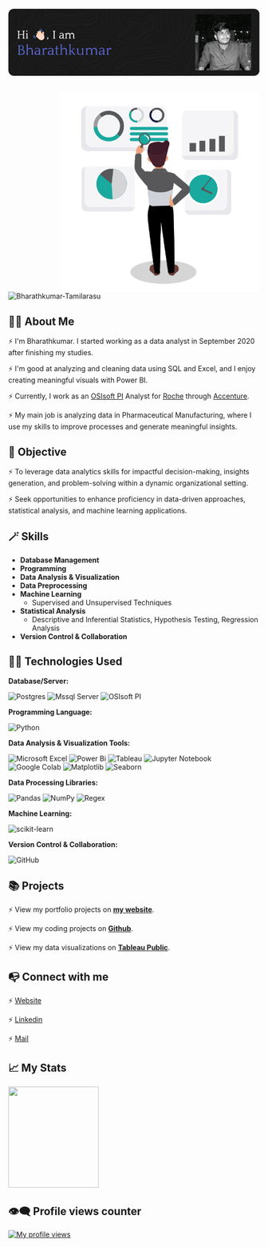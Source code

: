 ![Header](https://github.com/Bharathkumar-Tamilarasu/Bharathkumar-Tamilarasu/blob/main/github-header-image_Final.png)

##

<img align="right" alt="Data Analyst" width="400" src="https://github.com/Bharathkumar-Tamilarasu/Bharathkumar-Tamilarasu/blob/main/Data%20Analyst_2.gif">

<p align="left"> <img src="https://komarev.com/ghpvc/?username=bharathkumar-tamilarasu&label=Profile%20views&color=0e75b6&style=flat" alt="Bharathkumar-Tamilarasu" /> </p>

## 🙋‍♂️ About Me

⚡️ I'm Bharathkumar. I started working as a data analyst in September 2020 after finishing my studies. 

⚡️ I'm good at analyzing and cleaning data using SQL and Excel, and I enjoy creating meaningful visuals with Power BI.

⚡️ Currently, I work as an [OSIsoft PI](https://www.aveva.com/en/products/aveva-pi-system/) Analyst for [Roche](https://www.roche.com/) through [Accenture](https://www.accenture.com/in-en).

⚡️ My main job is analyzing data in Pharmaceutical Manufacturing, where I use my skills to improve processes and generate meaningful insights.

## 🎯 Objective

⚡️ To leverage data analytics skills for impactful decision-making, insights generation, and problem-solving within a dynamic organizational setting. 

⚡️ Seek opportunities to enhance proficiency in data-driven approaches, statistical analysis, and machine learning applications. 

## 🪄 Skills

* **Database Management**
* **Programming**
* **Data Analysis & Visualization**
* **Data Preprocessing**
* **Machine Learning**
  - Supervised and Unsupervised Techniques
* **Statistical Analysis**
  - Descriptive and Inferential Statistics, Hypothesis Testing, Regression Analysis
* **Version Control & Collaboration**

## 👨‍💻  Technologies Used

**Database/Server:**

![Postgres](https://img.shields.io/badge/postgres-%23316192.svg?style=for-the-badge&logo=postgresql&logoColor=white)
![Mssql Server](https://img.shields.io/badge/Microsoft_SQL_Server-CC2927?style=for-the-badge&logo=microsoft-sql-server&logoColor=white)
![OSIsoft PI](https://img.shields.io/badge/-OSIsoft_PI-0171bb?style=for-the-badge&logo=pinetwork&logoColor=white)

**Programming Language:**

![Python](https://img.shields.io/badge/python-3670A0?style=for-the-badge&logo=python&logoColor=ffdd54)

**Data Analysis & Visualization Tools:**

![Microsoft Excel](https://img.shields.io/badge/Microsoft_Excel-217346?style=for-the-badge&logo=microsoft-excel&logoColor=white)
![Power Bi](https://img.shields.io/badge/Power_BI-F2C811?style=for-the-badge&logo=powerbi&logoColor=black)
![Tableau](https://img.shields.io/badge/Tableau-E97627?style=for-the-badge&logo=Tableau&logoColor=white)
![Jupyter Notebook](https://img.shields.io/badge/Jupyter-%23FA0F00.svg?style=for-the-badge&logo=jupyter&logoColor=white)
![Google Colab](https://img.shields.io/badge/Colab-F9AB00?style=for-the-badge&logo=googlecolab&color=525252)
![Matplotlib](https://img.shields.io/badge/matplotlib-11557c.svg?style=for-the-badge&logo=plotly&logoColor=white)
![Seaborn](https://img.shields.io/badge/seaborn-7db0bc.svg?style=for-the-badge&logo=pypi&logoColor=white)

**Data Processing Libraries:**

![Pandas](https://img.shields.io/badge/pandas-%23150458.svg?style=for-the-badge&logo=pandas&logoColor=white)
![NumPy](https://img.shields.io/badge/numpy-%23013243.svg?style=for-the-badge&logo=numpy&logoColor=white)
![Regex](https://img.shields.io/badge/regex-64029a.svg?style=for-the-badge&logo=python&logoColor=white)

**Machine Learning:**

![scikit-learn](https://img.shields.io/badge/scikit--learn-%23F7931E.svg?style=for-the-badge&logo=scikit-learn&logoColor=white)

**Version Control & Collaboration:**

![GitHub](https://img.shields.io/badge/github-%23121011.svg?style=for-the-badge&logo=github&logoColor=white)


## 📚 Projects

⚡️ View my portfolio projects on [**my website**](https://bharathkumart17.wixsite.com/portfolio/projects).

⚡️ View my coding projects on [**Github**](https://github.com/Bharathkumar-Tamilarasu?tab=repositories).

⚡️ View my data visualizations on [**Tableau Public**](https://public.tableau.com/app/profile/bharathkumar.tamilarasu/vizzes).

## 📭 Connect with me

⚡️ [Website](https://bharathkumart17.wixsite.com/portfolio)

⚡️ [Linkedin](https://www.linkedin.com/in/bharathkumartamilarasu/)

⚡️ [Mail](mailto:bharathkumar.t.17@gmail.com)
  

## 📈 My Stats

<div>
      <img style="zoom:100%" src=https://github-readme-stats.vercel.app/api?username=bharathkumar-tamilarasu&show_icons=true&theme=transparent height=202, width=60% />
</div>

## 👁️‍🗨️ Profile views counter 

[![My profile views](https://u8views.com/api/v1/github/profiles/7869344/views/day-week-month-total-count.svg)](https://u8views.com/github/bharathkumar-tamilarasu)

